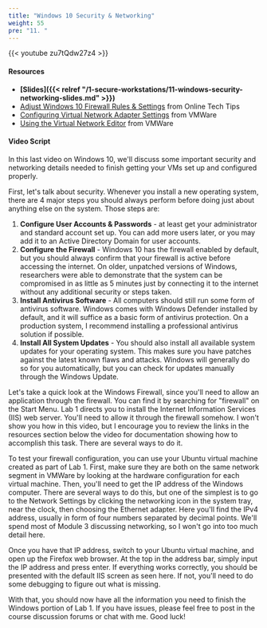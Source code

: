 ```yaml
---
title: "Windows 10 Security & Networking"
weight: 55
pre: "11. "
---
```


{{< youtube zu7tQdw27z4 >}}

#### Resources

* **[Slides]({{< relref "/1-secure-workstations/11-windows-security-networking-slides.md" >}})**
* [Adjust Windows 10 Firewall Rules & Settings](https://www.online-tech-tips.com/windows-10/adjust-windows-10-firewall-settings/) from Online Tech Tips
* [Configuring Virtual Network Adapter Settings](https://docs.vmware.com/en/VMware-Workstation-Pro/12.0/com.vmware.ws.using.doc/GUID-C82DCB68-2EFA-460A-A765-37225883337D.html) from VMWare
* [Using the Virtual Network Editor](https://docs.vmware.com/en/VMware-Workstation-Pro/12.0/com.vmware.ws.using.doc/GUID-AC956B17-30BA-45F7-9A39-DCCB96B0A713.html) from VMWare

#### Video Script

In this last video on Windows 10, we'll discuss some important security and networking details needed to finish getting your VMs set up and configured properly.

First, let's talk about security. Whenever you install a new operating system, there are 4 major steps you should always perform before doing just about anything else on the system. Those steps are:

1. **Configure User Accounts & Passwords** - at least get your administrator and standard account set up. You can add more users later, or you may add it to an Active Directory Domain for user accounts.
1. **Configure the Firewall** - Windows 10 has the firewall enabled by default, but you should always confirm that your firewall is active before accessing the internet. On older, unpatched versions of Windows, researchers were able to demonstrate that the system can be compromised in as little as 5 minutes just by connecting it to the internet without any additional security or steps taken.
2. **Install Antivirus Software** - All computers should still run some form of antivirus software. Windows comes with Windows Defender installed by default, and it will suffice as a basic form of antivirus protection. On a production system, I recommend installing a professional antivirus solution if possible.
1. **Install All System Updates** - You should also install all available system updates for your operating system. This makes sure you have patches against the latest known flaws and attacks. Windows will generally do so for you automatically, but you can check for updates manually through the Windows Update.

Let's take a quick look at the Windows Firewall, since you'll need to allow an application through the firewall. You can find it by searching for "firewall" on the Start Menu. Lab 1 directs you to install the Internet Information Services (IIS) web server. You'll need to allow it through the firewall somehow. I won't show you how in this video, but I encourage you to review the links in the resources section below the video for documentation showing how to accomplish this task. There are several ways to do it.

To test your firewall configuration, you can use your Ubuntu virtual machine created as part of Lab 1. First, make sure they are both on the same network segment in VMWare by looking at the hardware configuration for each virtual machine. Then, you'll need to get the IP address of the Windows computer. There are several ways to do this, but one of the simplest is to go to the Network Settings by clicking the networking icon in the system tray, near the clock, then choosing the Ethernet adapter. Here you'll find the IPv4 address, usually in form of four numbers separated by decimal points. We'll spend most of Module 3 discussing networking, so I won't go into too much detail here.

Once you have that IP address, switch to your Ubuntu virtual machine, and open up the Firefox web browser. At the top in the address bar, simply input the IP address and press enter. If everything works correctly, you should be presented with the default IIS screen as seen here. If not, you'll need to do some debugging to figure out what is missing.

With that, you should now have all the information you need to finish the Windows portion of Lab 1. If you have issues, please feel free to post in the course discussion forums or chat with me. Good luck!

